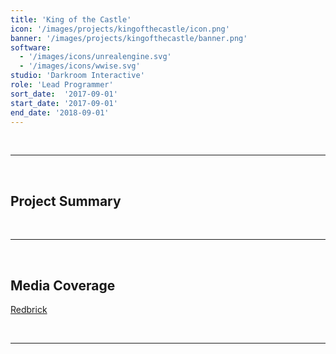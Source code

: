 ```yaml
---
title: 'King of the Castle'
icon: '/images/projects/kingofthecastle/icon.png'
banner: '/images/projects/kingofthecastle/banner.png'
software:
  - '/images/icons/unrealengine.svg'
  - '/images/icons/wwise.svg'
studio: 'Darkroom Interactive'
role: 'Lead Programmer'
sort_date:  '2017-09-01'
start_date: '2017-09-01'
end_date: '2018-09-01'
---
```


<br/>

___

<br/>

## Project Summary

<br/>

___

<br/>

## Media Coverage

[Redbrick](https://www.redbrick.me/egx-top-5-multiplayer-games/)

<br/>

___

<br/>
